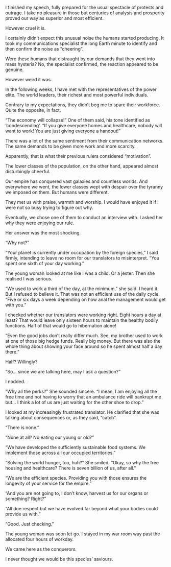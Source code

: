 I finished my speech, fully prepared for the usual spectacle of protests and outrage. I take no pleasure in those but centuries of analysis and prosperity proved our way as superior and most efficient.

However cruel it is.

I certainly didn’t expect this unusual noise the humans started producing. It took my communications specialist the long Earth minute to identify and then confirm the noise as “cheering”.

Were these humans that distraught by our demands that they went into mass hysteria? No, the specialist confirmed, the reaction appeared to be genuine.

However weird it was.

In the following weeks, I have met with the representatives of the power elite. The world leaders, their richest and most powerful individuals.

Contrary to my expectations, they didn’t beg me to spare their workforce. Quite the opposite, in fact.

“The economy will collapse!” One of them said, his tone identified as ‘condescending’. “If you give everyone homes and healthcare, nobody will want to work! You are just giving everyone a handout!”

There was a lot of the same sentiment from their communication networks. The same demands to be given more work and more scarcity.

Apparently, that is what their previous rulers considered “motivation”.

The lower classes of the population, on the other hand, appeared almost disturbingly cheerful.

Our empire has conquered vast galaxies and countless worlds. And everywhere we went, the lower classes wept with despair over the tyranny we imposed on them. But humans were different.

They met us with praise, warmth and worship. I would have enjoyed it if I were not so busy trying to figure out why.

Eventually, we chose one of them to conduct an interview with. I asked her why they were enjoying our rule.

Her answer was the most shocking.

“Why not?”

“Your planet is currently under occupation by the foreign species,” I said firmly, intending to leave no room for our translators to misinterpret. “You spent one sixth of your day working.”

The young woman looked at me like I was a child. Or a jester. Then she realised I was serious.

“We used to work a third of the day, at the minimum,” she said. I heard it. But I refused to believe it. That was not an efficient use of the daily cycle. “Five or six days a week depending on how anal the management would get with you.”

I checked whether our translators were working right. Eight hours a day at least? That would leave only sixteen hours to maintain the healthy bodily functions. Half of that would go to hibernation alone!

“Even the good jobs don’t really differ much. See, my brother used to work at one of those big hedge funds. Really big money. But there was also the whole thing about showing your face around so he spent almost half a day there.”

Half? Willingly?

“So… since we are talking here, may I ask a question?”

I nodded.

“Why all the perks?” She sounded sincere. “I mean, I am enjoying all the free time and not having to worry that an ambulance ride will bankrupt me but… I think a lot of us are just waiting for the other shoe to drop.”

I looked at my increasingly frustrated translator. He clarified that she was talking about consequences or, as they said, “catch”.

“There is none.”

“None at all? No eating our young or old?”

“We have developed the sufficiently sustainable food systems. We implement those across all our occupied territories.”

“Solving the world hunger, too, huh?” She smiled. “Okay, so why the free housing and healthcare? There is seven billion of us, after all.”

“We are the efficient species. Providing you with those ensures the longevity of your service for the empire.”

“And you are not going to, I don’t know, harvest us for our organs or something? Right?”

“All due respect but we have evolved far beyond what your bodies could provide us with.”

“Good. Just checking.”

The young woman was soon let go. I stayed in my war room way past the allocated four hours of workday.

We came here as the conquerors.

I never thought we would be this species’ saviours.